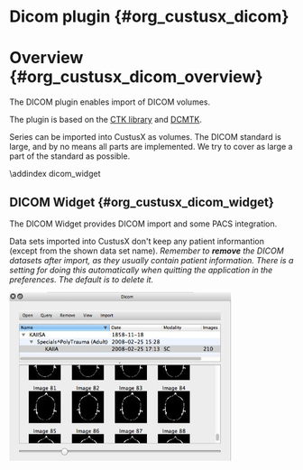 Dicom plugin {#org_custusx_dicom}
===================

Overview {#org_custusx_dicom_overview}
========================

The DICOM plugin enables import of DICOM volumes. 

The plugin is based on the [CTK library](http://www.commontk.org/index.php/Documentation/Dicom_Overview) and [DCMTK](http://dicom.offis.de/).

Series can be imported into CustusX as volumes. The DICOM standard is large, and by no means all parts are implemented. We try to cover as large a part of the standard as possible.


\addindex dicom_widget

DICOM Widget {#org_custusx_dicom_widget}
-----------------------------------------------------------

The DICOM Widget provides DICOM import and some PACS integration.

Data sets imported into CustusX don't keep any patient informantion (except from the shown data set name).
*Remember to **remove** the DICOM datasets after import, as they usually contain patient information. There is a setting for doing this automatically
when quitting the application in the preferences. The default is to delete it.*

![DICOM Widget](org_custusx_dicom_widget.jpg)
